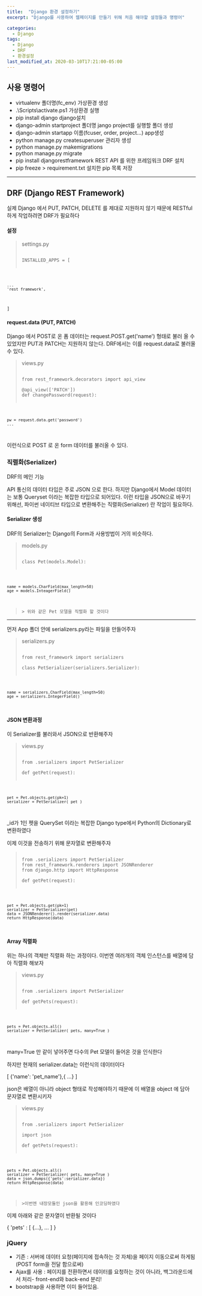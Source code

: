 ```yaml
---
title:  "Django 환경 설정하기"
excerpt: "Django를 사용하여 웹페이지를 만들기 위해 처음 해야할 설정들과 명령어"

categories:
  - Django
tags:
  - Django
  - DRF
  - 환경설정
last_modified_at: 2020-03-10T17:21:00-05:00
---
```


## 사용 명령어

- virtualenv 폴더명(fc_env) 가상환경 생성
- .\Scripts\activate.ps1 가상환경 실행
- pip install django django설치
- django-admin startproject 폴더명 jango project를 실행할 폴더 생성
- django-admin startapp 이름(fcuser, order, project...) app생성
- python manage.py createsuperuser 관리자 생성
- python manage.py makemigrations
- python manage.py migrate
- pip install djangorestframework REST API 를 위한 프레임워크 DRF 설치
- pip freeze > requirement.txt 설치한 pip 목록 저장

---

## DRF (Django REST Framework)

실제 Django 에서 PUT, PATCH, DELETE 를 제대로 지원하지 않기 때문에 RESTful 하게 작업하려면 DRF가 필요하다

#### 설정

> settings.py
>
> <pre><code>
> INSTALLED_APPS = [

    ...
    'rest_framework',

]
</code></pre>

#### request.data (PUT, PATCH)

Django 에서 POST로 온 폼 데이터는 request.POST.get('name') 형태로 불러 올 수 있었지만 PUT과 PATCH는 지원하지 않는다. DRF에서는 이를 request.data로 불러올 수 있다.

> views.py
>
> <pre><code>
> from rest_framework.decorators import api_view
> 
> @api_view(['PATCH'])
> def changePassword(request):

    pw = request.data.get('password')
    ...

</code></pre>
이런식으로 POST 로 온 form 데이터를 불러올 수 있다.

### 직렬화(Serializer)

DRF의 메인 기능

API 통신의 데이터 타입은 주로 JSON 으로 한다. 하지만 Django에서 Model 데이터는 보통 Queryset 이라는 복잡한 타입으로 되어있다. 이런 타입을 JSON으로 바꾸기 위해선, 파이썬 네이티브 타입으로 변환해주는 직렬화(Serializer) 란 작업이 필요하다.

#### Serializer 생성

DRF의 Serializer는 Django의 Form과 사용방법이 거의 비슷하다.

> models.py
>
> <pre><code>
> class Pet(models.Model):

    name = models.CharField(max_length=50)
    age = models.InteagerField()

</code></pre>

>     > 위와 같은 Pet 모델을 직렬화 할 것이다

---

먼저 App 폴더 안에 serializers.py라는 파일을 만들어주자

> serializers.py
>
> <pre><code>
> from rest_framework import serializers
> 
> class PetSerializer(serializers.Serializer):

    name = serializers.CharField(max_length=50)
    age = serializers.IntegerField()

</code></code>

#### JSON 변환과정

이 Serializer를 불러와서 JSON으로 반환해주자

> views.py
>
> <pre><code>
> from .serializers import PetSerializer
> 
> def getPet(request):

    pet = Pet.objects.get(pk=1)
    serializer = PetSerializer( pet )

</code></code>

\_id가 1인 펫을 QuerySet 이라는 복잡한 Django type에서 Python의 Dictionary로 변환하였다

이제 이것을 전송하기 위해 문자열로 변환해주자

> <pre><code>
> from .serializers import PetSerializer
> from rest_framework.renderers import JSONRenderer
> from django.http import HttpResponse
> 
> def getPet(request):

    pet = Pet.objects.get(pk=1)
    serializer = PetSerializer(pet)
    data = JSONRenderer().render(serializer.data)
    return HttpResponse(data)

</code></pre>

#### Array 직렬화

위는 하나의 객체만 직렬화 하는 과정이다. 이번엔 여러개의 객체 인스턴스를 배열에 담아 직렬화 해보자

> views.py
>
> <pre><code>
> from .serializers import PetSerializer
> 
> def getPets(request):

    pets = Pet.objects.all()
    serializer = PetSerializer( pets, many=True )

</code></pre>

many=True 만 같이 넣어주면 다수의 Pet 모델이 들어온 것을 인식한다

하지만 현재의 serializer.data는 이런식의 데이터이다

[ {'name': 'pet_name'},{ ...} ]

json은 배열이 아니라 object 형태로 작성해야하기 때문에 이 배열을 object 에 담아 문자열로 변환시키자

> views.py
>
> <pre><code>
> from .serializers import PetSerializer
> 
> import json
> 
> def getPets(request):

    pets = Pet.objects.all()
    serializer = PetSerializer( pets, many=True )
    data = json.dumps({'pets':serializer.data})
    return HttpResponse(data)

</code></pre>

>     >이번엔 내장모듈인 json을 활용해 인코딩하였다

이제 아래와 같은 문자열이 반환될 것이다

{ 'pets' : [ {...}, ... ] }

### jQuery

- 기존 : 서버에 데이터 요청(페이지에 접속하는 것 자체)을 페이지 이동으로써 하게됨(POST form을 전달 함으로써)
- Ajax를 사용 : 페이지를 전환하면서 데이터를 요청하는 것이 아니라, 백그라운드에서 처리- front-end와 back-end 분리!
- bootstrap을 사용하면 이미 들어있음.
